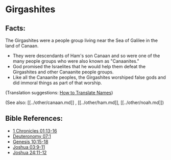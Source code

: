 # Girgashites #

## Facts: ##

The Girgashites were a people group living near the Sea of Galilee in the land of Canaan. 

* They were descendants of Ham's son Canaan and so were one of the many people groups who were also known as "Canaanites."
* God promised the Israelites that he would help them defeat the Girgashites and other Canaanite people groups.
* Like all the Canaanite peoples, the Girgashites worshiped false gods and did immoral things as part of that worship.

(Translation suggestions: [How to Translate Names](en/ta-vol1/translate/man/translate-names))

(See also: [[../other/canaan.md]] , [[../other/ham.md]], [[../other/noah.md]])

## Bible References: ##

* [1 Chronicles 01:13-16](en/tn/1ch/help/01/13)
* [Deuteronomy 07:1](en/tn/deu/help/07/01)
* [Genesis 10:15-18](en/tn/gen/help/10/15)
* [Joshua 03:9-11](en/tn/jos/help/03/09)
* [Joshua 24:11-12](en/tn/jos/help/24/11)
